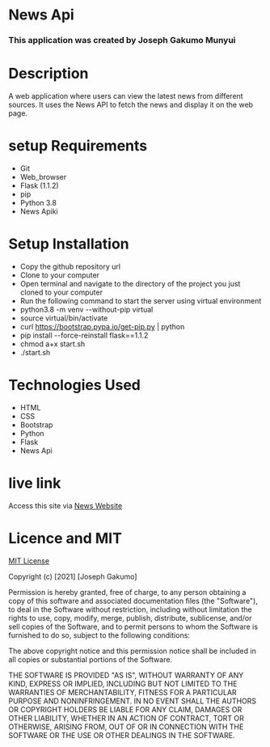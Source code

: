 # News Api
### This application was created by Joseph Gakumo Munyui
# Description
A web application where users can view the latest news from different sources. It uses the News API to fetch the news and display it on the web page.
# setup Requirements
* Git
* Web_browser 
* Flask (1.1.2)
* pip
* Python 3.8
* News Apiki
# Setup Installation

* Copy the github repository url
* Clone to your computer
* Open terminal and navigate to the directory of the project you just cloned to your computer
* Run the following command to start the server using virtual environment
* python3.8 -m venv --without-pip virtual
* source virtual/bin/activate
* curl https://bootstrap.pypa.io/get-pip.py | python
* pip install --force-reinstall flask==1.1.2
* chmod a+x start.sh
* ./start.sh

# Technologies Used
* HTML
* CSS
* Bootstrap
* Python
* Flask
* News Api
 # live link
Access this site via <a href=" ">News Website</a>
# Licence and MIT
<a href="https://choosealicense.com/licenses/mit/#">
MIT License
</a>

Copyright (c) [2021] [Joseph Gakumo]

Permission is hereby granted, free of charge, to any person obtaining a copy
of this software and associated documentation files (the "Software"), to deal
in the Software without restriction, including without limitation the rights
to use, copy, modify, merge, publish, distribute, sublicense, and/or sell
copies of the Software, and to permit persons to whom the Software is
furnished to do so, subject to the following conditions:

The above copyright notice and this permission notice shall be included in all
copies or substantial portions of the Software.

THE SOFTWARE IS PROVIDED "AS IS", WITHOUT WARRANTY OF ANY KIND, EXPRESS OR
IMPLIED, INCLUDING BUT NOT LIMITED TO THE WARRANTIES OF MERCHANTABILITY,
FITNESS FOR A PARTICULAR PURPOSE AND NONINFRINGEMENT. IN NO EVENT SHALL THE
AUTHORS OR COPYRIGHT HOLDERS BE LIABLE FOR ANY CLAIM, DAMAGES OR OTHER
LIABILITY, WHETHER IN AN ACTION OF CONTRACT, TORT OR OTHERWISE, ARISING FROM,
OUT OF OR IN CONNECTION WITH THE SOFTWARE OR THE USE OR OTHER DEALINGS IN THE
SOFTWARE.
